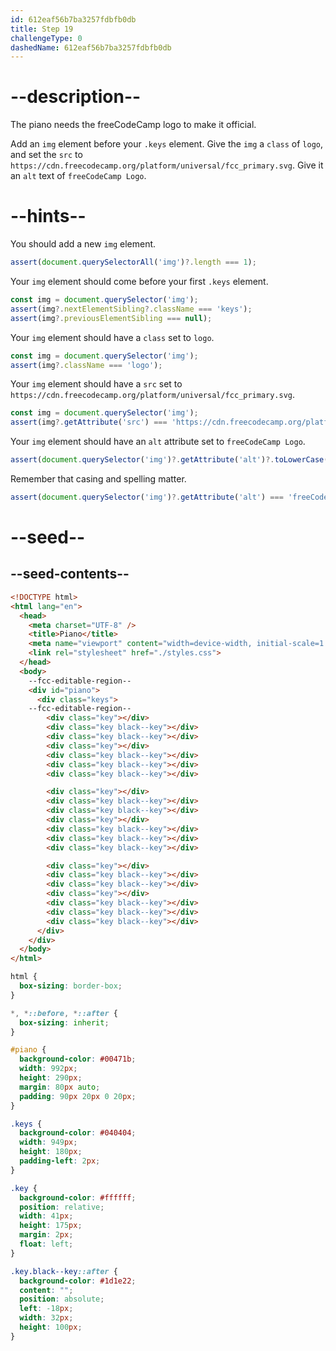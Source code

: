 ```yaml
---
id: 612eaf56b7ba3257fdbfb0db
title: Step 19
challengeType: 0
dashedName: 612eaf56b7ba3257fdbfb0db
---
```


# --description--

The piano needs the freeCodeCamp logo to make it official.

Add an `img` element before your `.keys` element. Give the `img` a `class` of `logo`, and set the `src` to `https://cdn.freecodecamp.org/platform/universal/fcc_primary.svg`. Give it an `alt` text of `freeCodeCamp Logo`.

# --hints--

You should add a new `img` element.

```js
assert(document.querySelectorAll('img')?.length === 1);
```

Your `img` element should come before your first `.keys` element.

```js
const img = document.querySelector('img');
assert(img?.nextElementSibling?.className === 'keys');
assert(img?.previousElementSibling === null);
```

Your `img` element should have a `class` set to `logo`.

```js
const img = document.querySelector('img');
assert(img?.className === 'logo');
```

Your `img` element should have a `src` set to `https://cdn.freecodecamp.org/platform/universal/fcc_primary.svg`.

```js
const img = document.querySelector('img');
assert(img?.getAttribute('src') === 'https://cdn.freecodecamp.org/platform/universal/fcc_primary.svg');
```

Your `img` element should have an `alt` attribute set to `freeCodeCamp Logo`.

```js
assert(document.querySelector('img')?.getAttribute('alt')?.toLowerCase() === 'freecodecamp logo');
```

Remember that casing and spelling matter.

```js
assert(document.querySelector('img')?.getAttribute('alt') === 'freeCodeCamp Logo');
```

# --seed--

## --seed-contents--

```html
<!DOCTYPE html>
<html lang="en">
  <head>
    <meta charset="UTF-8" />
    <title>Piano</title>
    <meta name="viewport" content="width=device-width, initial-scale=1.0" />
    <link rel="stylesheet" href="./styles.css">
  </head>
  <body>
    --fcc-editable-region--
    <div id="piano">
      <div class="keys">
    --fcc-editable-region--
        <div class="key"></div>
        <div class="key black--key"></div>
        <div class="key black--key"></div>
        <div class="key"></div>
        <div class="key black--key"></div>
        <div class="key black--key"></div>
        <div class="key black--key"></div>

        <div class="key"></div>
        <div class="key black--key"></div>
        <div class="key black--key"></div>
        <div class="key"></div>
        <div class="key black--key"></div>
        <div class="key black--key"></div>
        <div class="key black--key"></div>

        <div class="key"></div>
        <div class="key black--key"></div>
        <div class="key black--key"></div>
        <div class="key"></div>
        <div class="key black--key"></div>
        <div class="key black--key"></div>
        <div class="key black--key"></div>
      </div>
    </div>
  </body>
</html>
```

```css
html {
  box-sizing: border-box;
}

*, *::before, *::after {
  box-sizing: inherit;
}

#piano {
  background-color: #00471b;
  width: 992px;
  height: 290px;
  margin: 80px auto;
  padding: 90px 20px 0 20px;
}

.keys {
  background-color: #040404;
  width: 949px;
  height: 180px;
  padding-left: 2px;
}

.key {
  background-color: #ffffff;
  position: relative;
  width: 41px;
  height: 175px;
  margin: 2px;
  float: left;
}

.key.black--key::after {
  background-color: #1d1e22;
  content: "";
  position: absolute;
  left: -18px;
  width: 32px;
  height: 100px;
}
```
